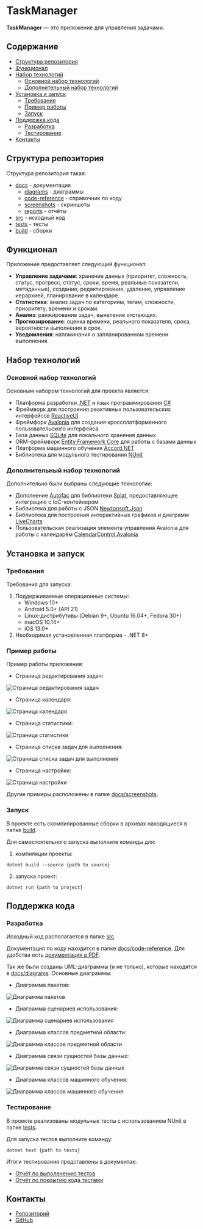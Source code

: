 # TaskManager

**TaskManager** — это приложение для управления задачами.

## Содержание

- [Структура репозитория](#структура-репозитория)
- [Функционал](#функционал)
- [Набор технологий](#набор-технологий)
  - [Основной набор технологий](#основной-набор-технологий)
  - [Дополнительный набор технологий](#дополнительный-набор-технологий)
- [Установка и запуск](#установка-и-запуск)
  - [Требования](#требования)
  - [Пример работы](#пример-работы)
  - [Запуск](#запуск)
- [Поддержка кода](#поддержка-кода)
  - [Разработка](#разработка)
  - [Тестирование](#тестирование)
- [Контакты](#контакты)

## Структура репозитория

Структура репозитория такая:

- [docs](docs/) - документация
  - [diagrams](docs/diagrams/) - диаграммы
  - [code-reference](docs/code-reference/) - справочник по коду
  - [screenshots](docs/screenshots/) - скриншоты
  - [reports](docs/reports/) - отчёты
- [src](src/) - исходный код
- [tests](tests/) - тесты
- [build](build/) - сборки

## Функционал

Приложение предоставляет следующий функционал:

- **Управление задачами**: хранение данных (приоритет, сложность, статус, прогресс, статус, сроки, время, реальные показатели, метаданные), создание, редактирование, удаление, управление иерархией, планирование в календаре.
- **Статистика**: анализ задач по категориям, тегам, сложности, приоритету, времени и срокам.
- **Анализ**: ранжирование задач, выявление отстающих.
- **Прогнозирование**: оценка времени, реального показателя, срока, вероятности выполнения в срок.
- **Уведомления**: напоминания о запланированном времени выполнения.

## Набор технологий

### Основной набор технологий

Основным набором технологий для проекта является:

- Платформа разработки [.NET](https://dotnet.microsoft.com/) и язык программирования [C#](https://learn.microsoft.com/dotnet/csharp/)
- Фреймворк для построения реактивных пользовательских интерфейсов [ReactiveUI](https://www.reactiveui.net/)
- Фреймфорк [Avalonia](https://avaloniaui.net/) для создания кроссплатформенного пользовательского интерфейса
- База данных [SQLite](https://www.sqlite.org/) для локального хранения данных
- ORM-фреймворк [Entity Framework Core](https://learn.microsoft.com/ef/core/) для работы с базами данных
- Платформа машинного обучения [Accord\.NET](http://accord-framework.net/)
- Библиотека для модульного тестирования [NUnit](https://nunit.org/)

### Дополнительный набор технологий

Дополнительно были выбраны следующие технологии:

- Дополнение [Autofac](https://www.nuget.org/packages/Splat.Autofac/) для библиотеки [Splat](https://github.com/reactiveui/splat), предоставляющее интеграцию с IoC-контейнером
- Библиотека для работы с JSON [Newtonsoft.Json](https://www.newtonsoft.com/json)
- Библиотека для построения интерактивных графиков и диаграмм [LiveCharts](https://livecharts.dev/)
- Пользовательская реализация элемента управления Avalonia для работы с календарём [CalendarControl.Avalonia](https://github.com/satial-interfaces/CalendarControl)

## Установка и запуск

### Требования

Требования для запуска:

1. Поддерживаемые операционные системы:
   - Windows 10+
   - Android 5.0+ (API 21)
   - Linux-дистрибутивы (Debian 9+, Ubuntu 16.04+, Fedora 30+)
   - macOS 10.14+
   - iOS 13.0+
2. Необходимая установленная платформа - .NET 8+

### Пример работы

Пример работы приложения:

- Страница редактирования задач:

![Страница редактирования задач](docs/screenshots/EditorPage.png)

- Страница календаря:

![Страница календаря](docs/screenshots/TimePage.png)

- Страница статистики:

![Страница статистики](docs/screenshots/StatisticPage_CountTab.png)

- Страница списка задач для выполнения:

![Страница списка задач для выполнения](docs/screenshots/ToDoListPage.png)

- Страница настройки:

![Страница настройки](docs/screenshots/SettingsPage.png)

Другие примеры расположены в папке [docs/screenshots](docs/screenshots/).

### Запуск

В проекте есть скомпилированные сборки в архивах находящиеся в папке [build](build/).

Для самостоятельного запуска выполните команды для:

1. компиляции проекты:

```
dotnet build --source {path to source}
```

2. запуска проект:

```
dotnet run {path to project}
```

## Поддержка кода

### Разработка

Исходный код располагается в папке [src](src/).

Документация по коду находится в папке [docs/code-reference](docs/code-reference/).
Для удобства есть [документация в PDF](docs/code-reference/internal.pdf).

Так же были созданы UML-диаграммы (и не только), которые находятся в [docs/diagrams](docs/diagrams/).
Основные диаграммы:

- Диаграмма пакетов:

![Диаграмма пакетов](docs/diagrams/PackageDiagram.svg)

- Диаграмма сценариев использования:

![Диаграмма сценариев использования](docs/diagrams/UseCaseDiagram.svg)

- Диаграмма классов предметной области:

![Диаграмма классов предметной области](docs/diagrams/ClassDiagram_Model.svg)

- Диаграмма связи сущностей базы данных:

![Диаграмма связи сущностей базы данных](docs/diagrams/ERDDiagram.svg)

- Диаграмма классов машинного обучения:

![Диаграмма классов машинного обучения](docs/diagrams/ClassDiagram_MachineLearning_Interfaces.svg)

### Тестирование

В проекте реализованы модульные тесты с использованием NUnit в папке [tests](tests/).

Для запуска тестов выполните команду:

```
dotnet test {path to tests}
```

Итоги тестирования представлены в документах:

- [Отчёт по выполенению тестов](docs/reports/TestExecutionReport.pdf)
- [Отчёт по покрытию кода тестами](docs/reports/TestCoverageReport.pdf)

## Контакты

- [Репозиторий](https://github.com/FolderMaster/TaskManagerApp)
- [GitHub](https://github.com/FolderMaster)

